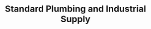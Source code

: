 ---
title: "Standard Plumbing and Industrial Supply"
url: /san-diego/standard-plumbing-and-industrial-supply/
shop: Baustoffe
---